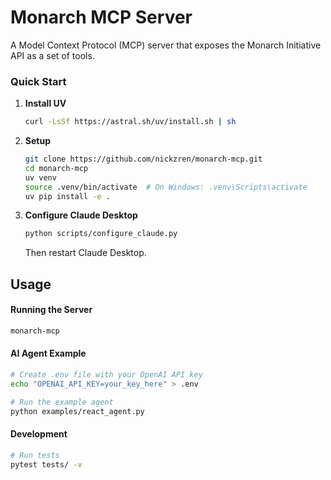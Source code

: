 # Monarch MCP Server

A Model Context Protocol (MCP) server that exposes the Monarch Initiative API as a set of tools.

### Quick Start

1. **Install UV**
   ```bash
   curl -LsSf https://astral.sh/uv/install.sh | sh
   ```

2. **Setup**
   ```bash
   git clone https://github.com/nickzren/monarch-mcp.git
   cd monarch-mcp
   uv venv
   source .venv/bin/activate  # On Windows: .venv\Scripts\activate
   uv pip install -e .
   ```

3. **Configure Claude Desktop**
   ```bash
   python scripts/configure_claude.py
   ```
   Then restart Claude Desktop.

## Usage

#### Running the Server

```bash
monarch-mcp
```

#### AI Agent Example

```bash
# Create .env file with your OpenAI API key
echo "OPENAI_API_KEY=your_key_here" > .env

# Run the example agent
python examples/react_agent.py
```

#### Development

```bash
# Run tests
pytest tests/ -v
```